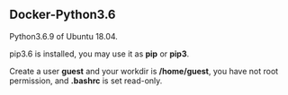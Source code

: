 ## Docker-Python3.6

Python3.6.9 of Ubuntu 18.04.

pip3.6 is installed, you may use it as **pip** or **pip3**.

Create a user **guest** and your workdir is **/home/guest**, you have not root permission, and **.bashrc** is set read-only.

